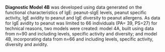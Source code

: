 **Diagnostic Model 4B** was developed using data generated on the functional characteristics of IgE: peanut-sIgE levels, peanut specific activity, IgE avidity to peanut and IgE diversity to peanut allergens. As data for IgE avidity to peanut was limited to 66 individuals (PA= 39, PS=27) for technical reasons, two models were created: model 4A, built using data from n=90 and including levels, specific activity and diversity; and model 4B, incorporating data from n=66 and including levels, specific activity, diversity and avidity. 
